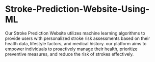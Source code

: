 # Stroke-Prediction-Website-Using-ML
Our Stroke Prediction Website utilizes machine learning algorithms to provide users with personalized stroke risk assessments based on their health data, lifestyle factors, and medical history. our platform aims to empower individuals to proactively manage their health, prioritize preventive measures, and reduce the risk of strokes effectively.
